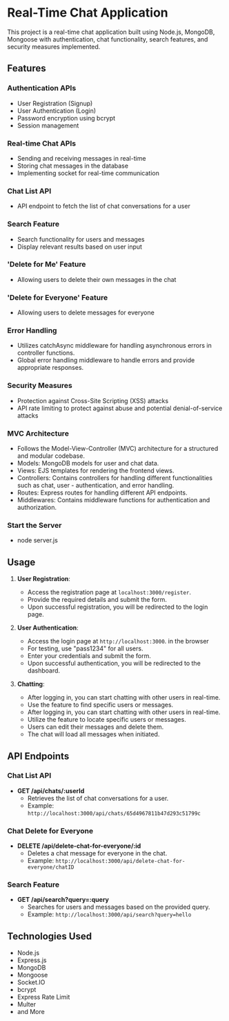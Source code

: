 # Real-Time Chat Application

This project is a real-time chat application built using Node.js, MongoDB, Mongoose with authentication, chat functionality, search features, and security measures implemented.

## Features

### Authentication APIs

- User Registration (Signup)
- User Authentication (Login)
- Password encryption using bcrypt
- Session management

### Real-time Chat APIs

- Sending and receiving messages in real-time
- Storing chat messages in the database
- Implementing socket for real-time communication

### Chat List API

- API endpoint to fetch the list of chat conversations for a user

### Search Feature

- Search functionality for users and messages
- Display relevant results based on user input

### 'Delete for Me' Feature

- Allowing users to delete their own messages in the chat

### 'Delete for Everyone' Feature

- Allowing users to delete messages for everyone

### Error Handling
- Utilizes catchAsync middleware for handling asynchronous errors in controller functions.
- Global error handling middleware to handle errors and provide appropriate responses.

### Security Measures

- Protection against Cross-Site Scripting (XSS) attacks
- API rate limiting to protect against abuse and potential denial-of-service attacks

### MVC Architecture
- Follows the Model-View-Controller (MVC) architecture for a structured and modular codebase.
- Models: MongoDB models for user and chat data.
- Views: EJS templates for rendering the frontend views.
- Controllers: Contains controllers for handling different functionalities such as chat, user - authentication, and error handling.
- Routes: Express routes for handling different API endpoints.
- Middlewares: Contains middleware functions for authentication and authorization.

### Start the Server
- node server.js


## Usage

1. **User Registration**:
   - Access the registration page at `localhost:3000/register`.
   - Provide the required details and submit the form.
   - Upon successful registration, you will be redirected to the login page.

2. **User Authentication**:
   - Access the login page at `http://localhost:3000`. in the browser
   - For testing, use "pass1234" for all users.
   - Enter your credentials and submit the form.
   - Upon successful authentication, you will be redirected to the dashboard.

3. **Chatting**:
   - After logging in, you can start chatting with other users in real-time.
   - Use the feature to find specific users or messages.
   - After logging in, you can start chatting with other users in real-time.
   - Utilize the feature to locate specific users or messages.
   - Users can edit their messages and delete them.
   - The chat will load all messages when initiated.


## API Endpoints

### Chat List API

- **GET /api/chats/:userId**
  - Retrieves the list of chat conversations for a user.
  - Example: `http://localhost:3000/api/chats/65d4967811b47d293c51799c`

### Chat Delete for Everyone

- **DELETE /api/delete-chat-for-everyone/:id**
  - Deletes a chat message for everyone in the chat.
  - Example: `http://localhost:3000/api/delete-chat-for-everyone/chatID`

### Search Feature

- **GET /api/search?query=:query**
  - Searches for users and messages based on the provided query.
  - Example: `http://localhost:3000/api/search?query=hello`

## Technologies Used

- Node.js
- Express.js
- MongoDB
- Mongoose
- Socket.IO
- bcrypt
- Express Rate Limit
- Multer
- and More
